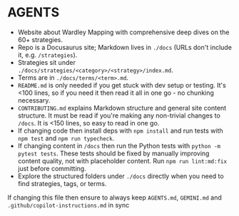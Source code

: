 # AGENTS

- Website about Wardley Mapping with comprehensive deep dives on the 60+ strategies.
- Repo is a Docusaurus site; Markdown lives in `./docs` (URLs don't include it, e.g. `/strategies`).
- Strategies sit under `./docs/strategies/<category>/<strategy>/index.md`.
- Terms are in `./docs/terms/<term>.md`.
- `README.md` is only needed if you get stuck with dev setup or testing. It's <100 lines, so if you need it then read it all in one go - no chunking necessary.
- `CONTRIBUTING.md` explains Markdown structure and general site content structure. It must be read if you're making any non-trivial changes to `/docs`. It is <150 lines, so easy to read in one go.
- If changing code then install deps with `npm install` and run tests with `npm test` and `npm run typecheck`.
- If changing content in `/docs` then run the Python tests with `python -m pytest tests`. These tests should be fixed by manually improving content quality, not with placeholder content. Run `npm run lint:md:fix` just before committing.
- Explore the structured folders under `./docs` directly when you need to find strategies, tags, or terms.

If changing this file then ensure to always keep `AGENTS.md`, `GEMINI.md` and `.github/copilot-instructions.md` in sync

